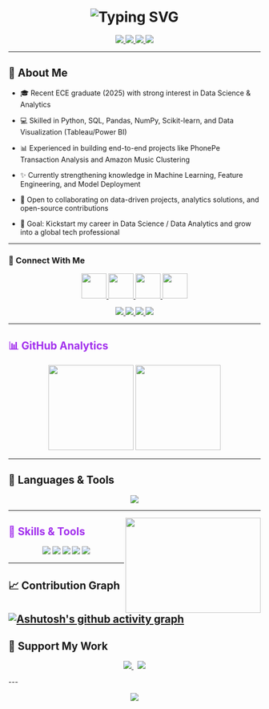 <!-- Profile Header -->
<h1 align="center">
  <img src="https://readme-typing-svg.herokuapp.com?font=Fira+Code&size=28&pause=1000&color=A230ED&center=true&vCenter=true&width=600&lines=Hi+👋,+I'm+Vinothkumar;Data+Science+%7C+ML+%7C+AI;Passionate+about+Tech+%26+Innovation" alt="Typing SVG">
</h1>

<p align="center">
  <a href="https://github.com/vinothkumar" target="_blank">
    <img src="https://img.shields.io/badge/-Data%20Science-9D4EDD?style=for-the-badge&logo=python&logoColor=white" />
  </a>
  <a href="https://www.linkedin.com/in/vinothkumar" target="_blank">
    <img src="https://img.shields.io/badge/-Machine%20Learning-7B2CBF?style=for-the-badge&logo=scikitlearn&logoColor=white" />
  </a>
  <a href="https://vinothkumar-portfolio.com" target="_blank">
    <img src="https://img.shields.io/badge/-Full%20Stack-8A2BE2?style=for-the-badge&logo=react&logoColor=white" />
  </a>
  <a href="https://buymeacoffee.com/vinodatasc4" target="_blank">
    <img src="https://img.shields.io/badge/-Support%20Me-F7DF1E?style=for-the-badge&logo=buymeacoffee&logoColor=black" />
  </a>
</p>

---

## 💫 About Me

- 🎓 Recent ECE graduate (2025) with strong interest in Data Science & Analytics

- 💻 Skilled in Python, SQL, Pandas, NumPy, Scikit-learn, and Data Visualization (Tableau/Power BI)

- 📊 Experienced in building end-to-end projects like PhonePe Transaction Analysis and Amazon Music Clustering

- ✨ Currently strengthening knowledge in Machine Learning, Feature Engineering, and Model Deployment

- 🤝 Open to collaborating on data-driven projects, analytics solutions, and open-source contributions

- 🎯 Goal: Kickstart my career in Data Science / Data Analytics and grow into a global tech professional

---
### 🔗 Connect With Me

<p align="center">
  <a href="mailto:yourmail@gmail.com">
    <img src="https://skillicons.dev/icons?i=gmail" width="50" />
  </a>
  <a href="https://www.linkedin.com/in/your-linkedin/">
    <img src="https://skillicons.dev/icons?i=linkedin" width="50" />
  </a>
  <a href="https://github.com/YOUR_USERNAME">
    <img src="https://skillicons.dev/icons?i=github" width="50" />
  </a>
  <a href="https://twitter.com/your-twitter">
    <img src="https://skillicons.dev/icons?i=twitter" width="50" />
  </a>
</p>

<p align="center">
  <a href="https://linkedin.com/in/YOUR_LINKEDIN" target="_blank">
    <img src="https://img.shields.io/badge/LinkedIn-Connect-7B2CBF?style=for-the-badge&logo=linkedin" />
  </a>
  <a href="https://twitter.com/YOUR_TWITTER" target="_blank">
    <img src="https://img.shields.io/badge/Twitter-Follow-8A2BE2?style=for-the-badge&logo=twitter" />
  </a>
  <a href="mailto:YOUR_EMAIL" target="_blank">
    <img src="https://img.shields.io/badge/Email-Say%20Hi-9D4EDD?style=for-the-badge&logo=gmail" />
  </a>
  <a href="https://youtube.com/YOUR_YOUTUBE" target="_blank">
    <img src="https://img.shields.io/badge/YouTube-Subscribe-7B2CBF?style=for-the-badge&logo=youtube" />
  </a>
</p>

---

<!-- GitHub Stats -->
## <span style="color:#A230ED">📊 GitHub Analytics</span>
<p align="center">
  <img src="https://github-readme-stats.vercel.app/api?username=vinothkumar&show_icons=true&theme=radical&title_color=A230ED&icon_color=A230ED&text_color=ffffff&bg_color=0d1117" height="170" />
  <img src="https://github-readme-streak-stats.herokuapp.com/?user=vinothkumar&theme=radical&ring=A230ED&fire=A230ED&currStreakLabel=A230ED" height="170" />
</p>

---

## 🧰 Languages & Tools
<p align="center">
  <img src="https://skillicons.dev/icons?i=python,java,js,react,nodejs,html,css,tailwind,git,github,docker,mysql,postgres,figma&theme=dark" />
</p>

---
<img align="right" width="270" height="190" src="https://i.pinimg.com/originals/47/f0/34/47f0342cec72b800463bf003eac1257e.gif">

<!-- Skills Badges -->
## <span style="color:#A230ED">🚀 Skills & Tools</span>
<p align="center">
  <img src="https://img.shields.io/badge/Python-A230ED?style=for-the-badge&logo=python&logoColor=white" />
  <img src="https://img.shields.io/badge/SQL-A230ED?style=for-the-badge&logo=mysql&logoColor=white" />
  <img src="https://img.shields.io/badge/Machine%20Learning-A230ED?style=for-the-badge&logo=scikitlearn&logoColor=white" />
  <img src="https://img.shields.io/badge/Data%20Visualization-A230ED?style=for-the-badge&logo=tableau&logoColor=white" />
  <img src="https://img.shields.io/badge/Streamlit-A230ED?style=for-the-badge&logo=streamlit&logoColor=white" />
</p>

---

## 📈 Contribution Graph

[![Ashutosh's github activity graph](https://github-readme-activity-graph.vercel.app/graph?username=vinozzxx&bg_color=000000&color=c252ff&line=e14dff&point=ffffff&area=true&hide_border=true)](https://github.com/ashutosh00710/github-readme-activity-graph)
---

## 💜 Support My Work
<p align="center">
  <a href="https://www.buymeacoffee.com/YOUR_LINK" target="_blank">
    <img src="https://img.shields.io/badge/Buy%20Me%20a%20Coffee-☕-7B2CBF?style=for-the-badge" />
  </a>
  &nbsp;
  <a href="https://github.com/sponsors/YOUR_USERNAME" target="_blank">
    <img src="https://img.shields.io/badge/Sponsor-💜-8A2BE2?style=for-the-badge" />
  </a>
</p>
---
<p align="center">
  <img src="https://capsule-render.vercel.app/api?type=waving&height=100&color=7B2CBF&section=footer"/>
</p>
